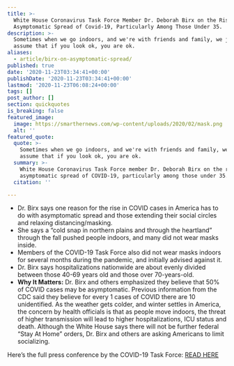 ```yaml
---
title: >-
  White House Coronavirus Task Force Member Dr. Deborah Birx on the Risk of
  Asymptomatic Spread of Covid-19, Particularly Among Those Under 35.
description: >-
  Sometimes when we go indoors, and we're with friends and family, we just
  assume that if you look ok, you are ok.
aliases:
  - article/birx-on-asymptomatic-spread/
published: true
date: '2020-11-23T03:34:41+00:00'
publishDate: '2020-11-23T03:34:41+00:00'
lastmod: '2020-11-23T06:08:24+00:00'
tags: []
post_author: []
section: quickquotes
is_breaking: false
featured_image:
  image: https://smarthernews.com/wp-content/uploads/2020/02/mask.png
  alt: ''
featured_quote:
  quote: >-
    Sometimes when we go indoors, and we're with friends and family, we just
    assume that if you look ok, you are ok.
  summary: >-
    White House Coronavirus Task Force member Dr. Deborah Birx on the risk of
    asymptomatic spread of COVID-19, particularly among those under 35.
  citation: ''

---
```

*   Dr. Birx says one reason for the rise in COVID cases in America has to do with asymptomatic spread and those extending their social circles and relaxing distancing/masking.
*   She says a “cold snap in northern plains and through the heartland” through the fall pushed people indoors, and many did not wear masks inside.
*   Members of the COVID-19 Task Force also did not wear masks indoors for several months during the pandemic, and initially advised against it.
*   Dr. Birx says hospitalizations nationwide are about evenly divided between those 40-69 years old and those over 70-years-old.
*   **Why It Matters:** Dr. Birx and others emphasized they believe that 50% of COVID cases may be asymptomatic. Previous information from the CDC said they believe for every 1 cases of COVID there are 10 unidentified. As the weather gets colder, and winter settles in America, the concern by health officials is that as people move indoors, the threat of higher transmission will lead to higher hospitalizations, ICU status and death. Although the White House says there will not be further federal “Stay At Home” orders, Dr. Birx and others are asking Americans to limit socializing.

Here’s the full press conference by the COVID-19 Task Force: [READ HERE](https://www.whitehouse.gov/briefings-statements/press-briefing-vice-president-pence-members-coronavirus-task-force-november-19-2020/)